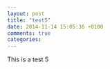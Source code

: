 ```yaml
---
layout: post
title: "test5"
date: 2014-11-14 15:05:36 +0100
comments: true
categories: 
---
```


This is a test 5
